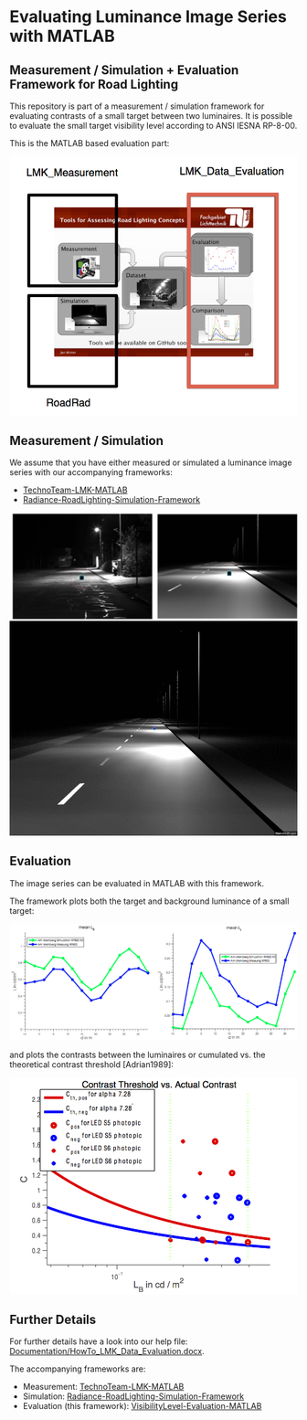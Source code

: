 Evaluating Luminance Image Series with MATLAB
=========

## Measurement / Simulation + Evaluation Framework for Road Lighting

This repository is part of a measurement / simulation framework for evaluating contrasts of a small target between two luminaires. It is possible to evaluate the small target visibility level according to ANSI IESNA RP-8-00.

This is the MATLAB based evaluation part:

![framework](Documentation/Images/FrameworkComponentsEval.png)


## Measurement / Simulation

We assume that you have either measured or simulated a luminance image series with our accompanying frameworks:

- [TechnoTeam-LMK-MATLAB](https://github.com/fglichttechnik/TechnoTeam-LMK-MATLAB)
- [Radiance-RoadLighting-Simulation-Framework](https://github.com/fglichttechnik/Radiance-RoadLighting-Simulation-Framework)

![simulation](Documentation/Images/compareSimulationMeasurement.png)
![simulation2](Documentation/Images/scene50.gif)

## Evaluation

The image series can be evaluated in MATLAB with this framework.

The framework plots both the target and background luminance of a small target:

![evaluation](Documentation/Images/compareSimulationMeasurementLBLt.png)

and plots the contrasts between the luminaires or cumulated vs. the theoretical contrast threshold [Adrian1989]:

![evaluationVsAdrian](Documentation/Images/LmesReductio.png)


## Further Details

For further details have a look into our help file: [Documentation/HowTo_LMK_Data_Evaluation.docx](Documentation/HowTo_LMK_Data_Evaluation.docx).

The accompanying frameworks are:
- Measurement: [TechnoTeam-LMK-MATLAB](https://github.com/fglichttechnik/TechnoTeam-LMK-MATLAB)
- Simulation: [Radiance-RoadLighting-Simulation-Framework](https://github.com/fglichttechnik/Radiance-RoadLighting-Simulation-Framework)
- Evaluation (this framework): [VisibilityLevel-Evaluation-MATLAB](https://github.com/fglichttechnik/VisibilityLevel-Evaluation-MATLAB)

